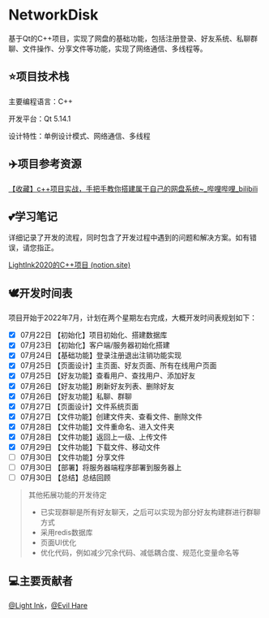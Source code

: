 # NetworkDisk
基于Qt的C++项目，实现了网盘的基础功能，包括注册登录、好友系统、私聊群聊、文件操作、分享文件等功能，实现了网络通信、多线程等。

## :star:项目技术栈

主要编程语言：C++

开发平台：Qt 5.14.1

设计特性：单例设计模式、网络通信、多线程

## :airplane:项目参考资源

[【收藏】c++项目实战，手把手教你搭建属于自己的网盘系统~\_哔哩哔哩\_bilibili](https://www.bilibili.com/video/BV1bR4y1774v?p=1&vd_source=9abbc05576cd3bb02674558403865122)

## :two_hearts:学习笔记

详细记录了开发的流程，同时包含了开发过程中遇到的问题和解决方案。如有错误，请您指正。

[LightInk2020的C++项目 (notion.site)](https://lightink2020.notion.site/lightink2020/C-26c2299de7a04180a1e04de71a356590)

## :dove:开发时间表

项目开始于2022年7月，计划在两个星期左右完成，大概开发时间表规划如下：

- [x] 07月22日    【初始化】项目初始化、搭建数据库
- [x] 07月23日    【初始化】客户端/服务器初始化搭建
- [x] 07月24日    【基础功能】登录注册退出注销功能实现
- [x] 07月25日    【页面设计】主页面、好友页面、所有在线用户页面
- [x] 07月25日    【好友功能】查看用户、查找用户、添加好友
- [x] 07月26日    【好友功能】刷新好友列表、删除好友
- [x] 07月26日    【好友功能】私聊、群聊
- [x] 07月27日    【页面设计】文件系统页面
- [x] 07月27日    【文件功能】创建文件夹、查看文件、删除文件
- [x] 07月28日    【文件功能】文件重命名、进入文件夹
- [x] 07月28日    【文件功能】返回上一级、上传文件
- [x] 07月29日    【文件功能】下载文件、移动文件
- [ ] 07月30日    【文件功能】分享文件
- [ ] 07月30日    【部署】将服务器端程序部署到服务器上
- [ ] 07月30日    【总结】总结回顾

> 其他拓展功能的开发待定
>
> * 已实现群聊是所有好友聊天，之后可以实现为部分好友构建群进行群聊方式
> * 采用redis数据库
> * 页面UI优化
> * 优化代码，例如减少冗余代码、减低耦合度、规范化变量命名等

## :computer:主要贡献者

[@Light Ink](https://github.com/LightInk2020)，[@Evil Hare](https://github.com/eharecz)

